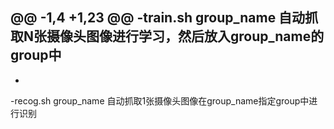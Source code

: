@@ -1,4 +1,23 @@
-train.sh group_name 自动抓取N张摄像头图像进行学习，然后放入group_name的group中
-
-
-recog.sh group_name 自动抓取1张摄像头图像在group_name指定group中进行识别
